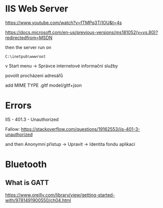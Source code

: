 



IIS Web Server 
====


https://www.youtube.com/watch?v=fTMPq3Ti1OU&t=4s



https://docs.microsoft.com/en-us/previous-versions/ms181052(v=vs.80)?redirectedfrom=MSDN


then the server run on

```
C:\inetpub\wwwroot
```



v Start menu -> Správce internetové informační služby

povolit procházení adresářů


add MIME TYPE
.gltf
model/gltf+json



Errors 
=====

IIS - 401.3 - Unauthorized

Fallow:
https://stackoverflow.com/questions/19162553/iis-401-3-unauthorized

and then Anonymní přístup -> Upravit -> Identita fondu aplikací


Bluetooth
===


What is GATT
----

https://www.oreilly.com/library/view/getting-started-with/9781491900550/ch04.html
